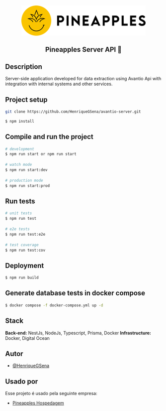 <p align="center">
  <a href="http://nestjs.com/" target="blank"><img src="./assets/logo/logo.png" width="400" alt="Nest Logo" /></a>
</p>

<div>
  <h2 align="center">Pineapples Server API 🍍</h2>
</div>

## Description

Server-side application developed for data extraction using Avantio Api with integration with internal systems and other services.

## Project setup

```bash
git clone https://github.com/HenriqueGSena/avantio-server.git
```

```bash
$ npm install
```

## Compile and run the project

```bash
# development
$ npm run start or npm run start

# watch mode
$ npm run start:dev

# production mode
$ npm run start:prod
```

## Run tests

```bash
# unit tests
$ npm run test

# e2e tests
$ npm run test:e2e

# test coverage
$ npm run test:cov
```

## Deployment

```bash
$ npm run build
```

## Generate database tests in docker compose

```bash
$ docker compose -f docker-compose.yml up -d
```

## Stack

**Back-end:** NestJs, NodeJs, Typescript, Prisma, Docker
**Infrastructure:** Docker, Digital Ocean

## Autor

- [@HenriqueGSena](https://github.com/HenriqueGSena)

## Usado por

Esse projeto é usado pela seguinte empresa:

- [Pineapples Hospedagem](https://www.pineapples.com.br/en/)


